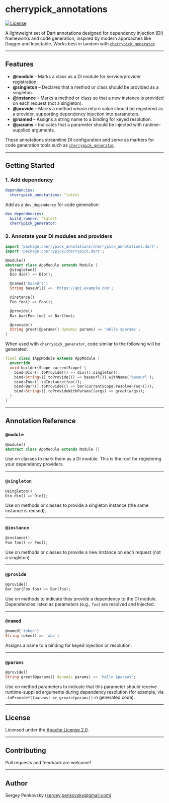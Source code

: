 # cherrypick_annotations

[![License](https://img.shields.io/badge/license-Apache%202.0-blue.svg)](LICENSE)

A lightweight set of Dart annotations designed for dependency injection (DI) frameworks and code generation, inspired by modern approaches like Dagger and Injectable. Works best in tandem with [`cherrypick_generator`](https://pub.dev/packages/cherrypick_generator).

---

## Features

- **@module** – Marks a class as a DI module for service/provider registration.
- **@singleton** – Declares that a method or class should be provided as a singleton.
- **@instance** – Marks a method or class so that a new instance is provided on each request (not a singleton).
- **@provide** – Marks a method whose return value should be registered as a provider, supporting dependency injection into parameters.
- **@named** – Assigns a string name to a binding for keyed resolution.
- **@params** – Indicates that a parameter should be injected with runtime-supplied arguments.

These annotations streamline DI configuration and serve as markers for code generation tools such as [`cherrypick_generator`](https://pub.dev/packages/cherrypick_generator).

---

## Getting Started

### 1. Add dependency

```yaml
dependencies:
  cherrypick_annotations: ^latest
```

Add as a `dev_dependency` for code generation:

```yaml
dev_dependencies:
  build_runner: ^latest
  cherrypick_generator:
```

### 2. Annotate your DI modules and providers

```dart
import 'package:cherrypick_annotations/cherrypick_annotations.dart';
import 'package:cherrypick/cherrypick.dart';

@module()
abstract class AppModule extends Module {
  @singleton()
  Dio dio() => Dio();

  @named('baseUrl')
  String baseUrl() => 'https://api.example.com';

  @instance()
  Foo foo() => Foo();

  @provide()
  Bar bar(Foo foo) => Bar(foo);

  @provide()
  String greet(@params() dynamic params) => 'Hello $params';
}
```

When used with `cherrypick_generator`, code similar to the following will be generated:

```dart
final class $AppModule extends AppModule {
  @override
  void builder(Scope currentScope) {
    bind<Dio>().toProvide(() => dio()).singleton();
    bind<String>().toProvide(() => baseUrl()).withName('baseUrl');
    bind<Foo>().toInstance(foo());
    bind<Bar>().toProvide(() => bar(currentScope.resolve<Foo>()));
    bind<String>().toProvideWithParams((args) => greet(args));
  }
}
```

---

## Annotation Reference

### `@module`

```dart
@module()
abstract class AppModule extends Module {}
```
Use on classes to mark them as a DI module. This is the root for registering your dependency providers.

---

### `@singleton`

```dart
@singleton()
Dio dio() => Dio();
```
Use on methods or classes to provide a singleton instance (the same instance is reused).

---

### `@instance`

```dart
@instance()
Foo foo() => Foo();
```
Use on methods or classes to provide a new instance on each request (not a singleton).

---

### `@provide`

```dart
@provide()
Bar bar(Foo foo) => Bar(foo);
```
Use on methods to indicate they provide a dependency to the DI module. Dependencies listed as parameters (e.g., `foo`) are resolved and injected.

---

### `@named`

```dart
@named('token')
String token() => 'abc';
```
Assigns a name to a binding for keyed injection or resolution.

---

### `@params`

```dart
@provide()
String greet(@params() dynamic params) => 'Hello $params';
```
Use on method parameters to indicate that this parameter should receive runtime-supplied arguments during dependency resolution (for example, via `.toProvide*((params) => greate(params))` in generated code).

---

## License

Licensed under the [Apache License 2.0](LICENSE).

---

## Contributing

Pull requests and feedback are welcome!

---

## Author

Sergey Penkovsky (<sergey.penkovsky@gmail.com>)
